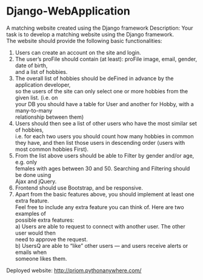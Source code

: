 # Django-WebApplication
A matching website created using the Django framework
Description:	Your	task	is	to	develop	a	matching	website	using	the	Django	framework.	
The	website	should	provide	the	following	basic	functionalities:		
1. Users	can	create	an	account	on	the	site	and	login.	
2. The	user’s	proFile	should	contain	(at	least):	proFile	image,	email,	gender,	date	of	birth,	
and	a	list	of	hobbies.	
3. The	overall	list	of	hobbies	should	be	deFined	in	advance	by	the	application	developer,	
so	the	users	of	the	site	can	only	select	one	or	more	hobbies	from	the	given	list.	(i.e.	on	
your	DB	you	should	have	a	table	for	User	and	another	for	Hobby,	with	a	many-to-many	
relationship	between	them)			
4. Users	should	then	see	a	list	of	other	users	who	have	the	most	similar	set	of	hobbies,	
i.e.	for	each	two	users	you	should	count	how	many	hobbies	in	common	they	have,	and	
then	list	those	users	in	descending	order	(users	with	most	common	hobbies	First).		
5. From	the	list	above	users	should	be	able	to	Filter	by	gender	and/or	age,	e.g.	only	
females	with	ages	between	30	and	50.	Searching	and	Filtering	should	be	done	using	
Ajax	and	jQuery.	
6. Frontend	should	use	Bootstrap,	and	be	responsive.	
7. Apart	from	the	basic	features	above,	you	should	implement	at	least	one	extra	feature.	
Feel	free	to	include	any	extra	feature	you	can	think	of.	Here	are	two	examples	of	
possible	extra	features:	
a) Users	are	able	to	request	to	connect	with	another	user.	The	other	user	would	then	
need	to	approve	the	request.	
b) UsersQ	are	able	to	“like”	other	users	—	and	users	receive	alerts	or	emails	when	
someone	likes	them.	

Deployed website: http://priom.pythonanywhere.com/
